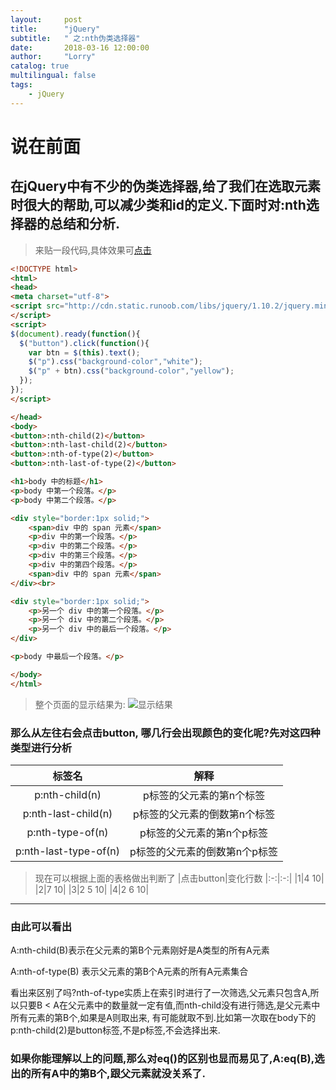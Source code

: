 ```yaml
---
layout:     post
title:      "jQuery"
subtitle:   " 之:nth伪类选择器"
date:       2018-03-16 12:00:00
author:     "Lorry"
catalog: true
multilingual: false
tags:
    - jQuery
---
```

# 说在前面
## 在jQuery中有不少的伪类选择器,给了我们在选取元素时很大的帮助,可以减少类和id的定义.下面时对:nth选择器的总结和分析.
> 来贴一段代码,具体效果可[点击](../_data/2018-03-16-jQuery-nth.html)
```html
<!DOCTYPE html>
<html>
<head>
<meta charset="utf-8">
<script src="http://cdn.static.runoob.com/libs/jquery/1.10.2/jquery.min.js">
</script>
<script>
$(document).ready(function(){
  $("button").click(function(){
    var btn = $(this).text();
    $("p").css("background-color","white"); 
    $("p" + btn).css("background-color","yellow");  
  });
});
</script>

</head>
<body>
<button>:nth-child(2)</button>
<button>:nth-last-child(2)</button>
<button>:nth-of-type(2)</button>
<button>:nth-last-of-type(2)</button>

<h1>body 中的标题</h1>
<p>body 中第一个段落。</p>
<p>body 中第二个段落。</p>

<div style="border:1px solid;">
    <span>div 中的 span 元素</span>
    <p>div 中的第一个段落。</p>
    <p>div 中的第二个段落。</p>
    <p>div 中的第三个段落。</p>
    <p>div 中的第四个段落。</p>
    <span>div 中的 span 元素</span>
</div><br>

<div style="border:1px solid;">
    <p>另一个 div 中的第一个段落。</p>
    <p>另一个 div 中的第二个段落。</p>
    <p>另一个 div 中的最后一个段落。</p>
</div>

<p>body 中最后一个段落。</p>

</body>
</html>
```
> 整个页面的显示结果为:
> ![显示结果](https://images2018.cnblogs.com/blog/1215846/201803/1215846-20180316155713538-118512035.png)

### 那么**从左往右**会点击button, 哪几行会出现颜色的变化呢?先对这四种类型进行分析
|标签名|解释
|:-:|:-:|
|p:nth-child(n)|p标签的父元素的第n个标签|
|p:nth-last-child(n)|p标签的父元素的倒数第n个标签|
|p:nth-type-of(n)|p标签的父元素的第n个p标签|
|p:nth-last-type-of(n)|p标签的父元素的倒数第n个p标签|

> 现在可以根据上面的表格做出判断了
|点击button|变化行数
|:-:|:-:|
|1|4 10|
|2|7 10|
|3|2 5 10|
|4|2 6 10|
***
###  由此可以看出 
A:nth-child(B)表示在父元素的第B个元素刚好是A类型的所有A元素

A:nth-of-type(B) 表示父元素的第B个A元素的所有A元素集合

看出来区别了吗?nth-of-type实质上在索引时进行了一次筛选,父元素只包含A,所以只要B < A在父元素中的数量就一定有值,而nth-child没有进行筛选,是父元素中所有元素的第B个,如果是A则取出来, 有可能就取不到.比如第一次取在body下的p:nth-child(2)是button标签,不是p标签,不会选择出来.

### 如果你能理解以上的问题,那么对eq()的区别也显而易见了,A:eq(B),选出的所有A中的第B个,跟父元素就没关系了.

